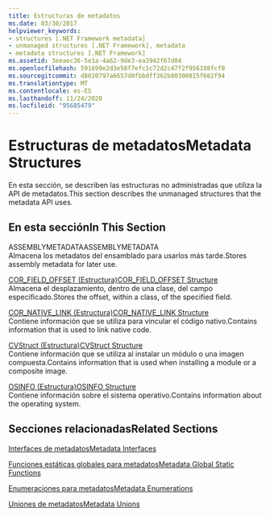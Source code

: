 ```yaml
---
title: Estructuras de metadatos
ms.date: 03/30/2017
helpviewer_keywords:
- structures [.NET Framework metadata]
- unmanaged structures [.NET Framework], metadata
- metadata structures [.NET Framework]
ms.assetid: 3eeaec36-5e1a-4a62-9de3-ea3942f67d04
ms.openlocfilehash: 591699e2d3e58f7efc1c72d2c47f2f956198fcf0
ms.sourcegitcommit: d8020797a6657d0fbbdff362b80300815f682f94
ms.translationtype: MT
ms.contentlocale: es-ES
ms.lasthandoff: 11/24/2020
ms.locfileid: "95685479"
---
```

# <a name="metadata-structures"></a><span data-ttu-id="8ca8f-102">Estructuras de metadatos</span><span class="sxs-lookup"><span data-stu-id="8ca8f-102">Metadata Structures</span></span>

<span data-ttu-id="8ca8f-103">En esta sección, se describen las estructuras no administradas que utiliza la API de metadatos.</span><span class="sxs-lookup"><span data-stu-id="8ca8f-103">This section describes the unmanaged structures that the metadata API uses.</span></span>  
  
## <a name="in-this-section"></a><span data-ttu-id="8ca8f-104">En esta sección</span><span class="sxs-lookup"><span data-stu-id="8ca8f-104">In This Section</span></span>  

 <span data-ttu-id="8ca8f-105">ASSEMBLYMETADATA</span><span class="sxs-lookup"><span data-stu-id="8ca8f-105">ASSEMBLYMETADATA</span></span>  
 <span data-ttu-id="8ca8f-106">Almacena los metadatos del ensamblado para usarlos más tarde.</span><span class="sxs-lookup"><span data-stu-id="8ca8f-106">Stores assembly metadata for later use.</span></span>  
  
 [<span data-ttu-id="8ca8f-107">COR_FIELD_OFFSET (Estructura)</span><span class="sxs-lookup"><span data-stu-id="8ca8f-107">COR_FIELD_OFFSET Structure</span></span>](cor-field-offset-structure.md)  
 <span data-ttu-id="8ca8f-108">Almacena el desplazamiento, dentro de una clase, del campo especificado.</span><span class="sxs-lookup"><span data-stu-id="8ca8f-108">Stores the offset, within a class, of the specified field.</span></span>  
  
 [<span data-ttu-id="8ca8f-109">COR_NATIVE_LINK (Estructura)</span><span class="sxs-lookup"><span data-stu-id="8ca8f-109">COR_NATIVE_LINK Structure</span></span>](cor-native-link-structure.md)  
 <span data-ttu-id="8ca8f-110">Contiene información que se utiliza para vincular el código nativo.</span><span class="sxs-lookup"><span data-stu-id="8ca8f-110">Contains information that is used to link native code.</span></span>  
  
 [<span data-ttu-id="8ca8f-111">CVStruct (Estructura)</span><span class="sxs-lookup"><span data-stu-id="8ca8f-111">CVStruct Structure</span></span>](cvstruct-structure.md)  
 <span data-ttu-id="8ca8f-112">Contiene información que se utiliza al instalar un módulo o una imagen compuesta.</span><span class="sxs-lookup"><span data-stu-id="8ca8f-112">Contains information that is used when installing a module or a composite image.</span></span>  
  
 [<span data-ttu-id="8ca8f-113">OSINFO (Estructura)</span><span class="sxs-lookup"><span data-stu-id="8ca8f-113">OSINFO Structure</span></span>](osinfo-structure.md)  
 <span data-ttu-id="8ca8f-114">Contiene información sobre el sistema operativo.</span><span class="sxs-lookup"><span data-stu-id="8ca8f-114">Contains information about the operating system.</span></span>  
  
## <a name="related-sections"></a><span data-ttu-id="8ca8f-115">Secciones relacionadas</span><span class="sxs-lookup"><span data-stu-id="8ca8f-115">Related Sections</span></span>  

 [<span data-ttu-id="8ca8f-116">Interfaces de metadatos</span><span class="sxs-lookup"><span data-stu-id="8ca8f-116">Metadata Interfaces</span></span>](metadata-interfaces.md)  
  
 [<span data-ttu-id="8ca8f-117">Funciones estáticas globales para metadatos</span><span class="sxs-lookup"><span data-stu-id="8ca8f-117">Metadata Global Static Functions</span></span>](metadata-global-static-functions.md)  
  
 [<span data-ttu-id="8ca8f-118">Enumeraciones para metadatos</span><span class="sxs-lookup"><span data-stu-id="8ca8f-118">Metadata Enumerations</span></span>](metadata-enumerations.md)  
  
 [<span data-ttu-id="8ca8f-119">Uniones de metadatos</span><span class="sxs-lookup"><span data-stu-id="8ca8f-119">Metadata Unions</span></span>](metadata-unions.md)
